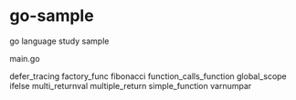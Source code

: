 # go-sample
go language study sample

main.go

defer_tracing
factory_func
fibonacci
function_calls_function
global_scope
ifelse
multi_returnval
multiple_return
simple_function
varnumpar

